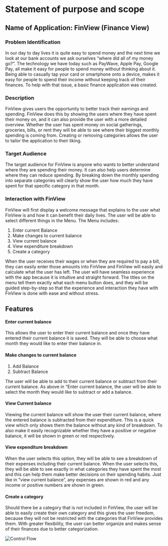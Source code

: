 # Statement of purpose and scope

## Name of Application: FinView (Finance View)

### Problem Identification

In our day to day lives it is quite easy to spend money and the next time we look at our bank accounts we ask ourselves “where did all of my money go?”. The technology we have today such as PayWave, Apple Pay, Google Pay, all make it easy for people to spend money without thinking about it. Being able to casually tap your card or smartphone onto a device, makes it easy for people to spend their income without keeping track of their finances. To help with that issue, a basic finance application was created.

### Description

FinView gives users the opportunity to better track their earnings and spending. FinView does this by showing the users where they have spent their money on, and it can also provide the user with a more detailed overview. Whether the user has spent money on social gatherings, groceries, bills, or rent they will be able to see where their biggest monthly spending is coming from. Creating or removing categories allows the user to tailor the application to their liking.

### Target Audience

The target audience for FinView is anyone who wants to better understand where they are spending their money. It can also help users determine where they can reduce spending. By breaking down the monthly spending into separate categories will clearly show the user how much they have spent for that specific category in that month.

### Interaction with FinView

FinView will first display a welcome message that explains to the user what FinView is and how it can benefit their daily lives. The user will be able to select different things in the Menu. The Menu includes:

1.  Enter current Balance
1.  Make changes to current balance
1.  View current balance
1.  View expenditure breakdown
1.  Create a category

When the user receives their wages or when they are required to pay a bill, they can easily enter those amounts into FinView and FinView will easily and calculate what the user has left. The user will have seamless experience with the app because it is intuitive and straight forward. The titles on the menu tell them exactly what each menu button does, and they will be guided step-by-step so that the experience and interaction they have with FinView is done with ease and without stress.

## Features

#### Enter current balance

This allows the user to enter their current balance and once they have entered their current balance it is saved. They will be able to choose what month they would like to enter their balance in.

#### Make changes to current balance

1. Add Balance
1. Subtract Balance

The user will be able to add to their current balance or subtract from their current balance. As above in “Enter current balance, the user will be able to select the month they would like to subtract or add a balance.

#### View Current balance

Viewing the current balance will show the user their current balance, where the entered balance is subtracted from their expenditure. This is a quick view which only shows them the balance without any kind of breakdown. To also make it easily recognizable whether they have a positive or negative balance, it will be shown in green or red respectively.

#### View expenditure breakdown

When the user selects this option, they will be able to see a breakdown of their expenses including their current balance.
When the user selects this, they will be able to see exactly in what categories they have spent the most and this can help them make better decisions on their spending habits. Just like in “view current balance”, any expenses are shown in red and any income or positive numbers are shown in green.

#### Create a category

Should there be a category that is not included in FinView, the user will be able to easily create their own category and this gives the user freedom, because they will not be restricted with the categories that FinView provides them. With greater flexibility, the user can better organize and makes sense of their finances due to better categorization.

![Control Flow]("control_flow.png")
